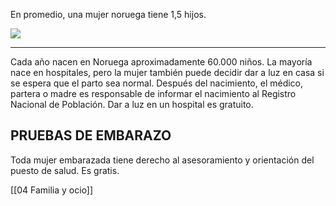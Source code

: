 En promedio, una mujer noruega tiene 1,5 hijos.

![](https://cdn.kursoria.no/pensum/elements/-_deswaq.jpg)

---
Cada año nacen en Noruega aproximadamente 60.000 niños. La mayoría nace en hospitales, pero la mujer también puede decidir dar a luz en casa si se espera que el parto sea normal. Después del nacimiento, el médico, partera o madre es responsable de informar el nacimiento al Registro Nacional de Población. Dar a luz en un hospital es gratuito.

## PRUEBAS DE EMBARAZO

Toda mujer embarazada tiene derecho al asesoramiento y orientación del puesto de salud. Es gratis.

[[04 Familia y ocio]]